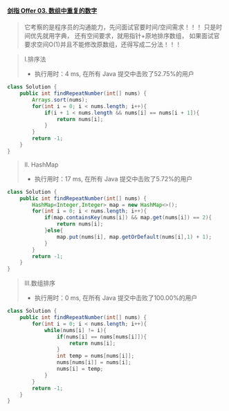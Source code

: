 #### [剑指 Offer 03. 数组中重复的数字](https://leetcode-cn.com/problems/shu-zu-zhong-zhong-fu-de-shu-zi-lcof/)

> 它考察的是程序员的沟通能力，先问面试官要时间/空间需求！！！
> 只是时间优先就用字典，
> 还有空间要求，就用指针+原地排序数组，
> 如果面试官要求空间O(1)并且不能修改原数组，还得写成二分法！！！

> Ⅰ.排序法
>
> - 执行用时：4 ms, 在所有 Java 提交中击败了52.75%的用户

```java
class Solution {
    public int findRepeatNumber(int[] nums) {
        Arrays.sort(nums);
        for(int i = 0; i < nums.length; i++){
            if(i + 1 < nums.length && nums[i] == nums[i + 1]){
                return nums[i];
            }
        }
        return -1;
    }
}
```

> Ⅱ. HashMap
>
> - 执行用时：17 ms, 在所有 Java 提交中击败了5.72%的用户

```java
class Solution {
    public int findRepeatNumber(int[] nums) {
        HashMap<Integer,Integer> map = new HashMap<>();
        for(int i = 0; i < nums.length; i++){
            if(map.containsKey(nums[i]) && map.get(nums[i]) == 2){
                return nums[i];
            }else{
                map.put(nums[i], map.getOrDefault(nums[i],1) + 1);
            }
        }
        return -1;
    }
}
```

> Ⅲ.数组排序
>
> - 执行用时：0 ms, 在所有 Java 提交中击败了100.00%的用户

```java
class Solution {
    public int findRepeatNumber(int[] nums) {
        for(int i = 0; i < nums.length; i++){
            while(nums[i] != i){
                if(nums[i] == nums[nums[i]]){
                    return nums[i];
                }
                int temp = nums[nums[i]];
                nums[nums[i]] = nums[i];
                nums[i] = temp;
            }
        }
        return -1;
    }
}
```

